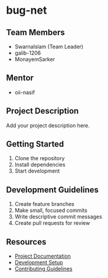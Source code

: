 # bug-net

## Team Members
- SwarnaIslam (Team Leader)
- galib-1206
- MonayemSarker

## Mentor
- oii-nasif

## Project Description
Add your project description here.

## Getting Started
1. Clone the repository
2. Install dependencies
3. Start development

## Development Guidelines
1. Create feature branches
2. Make small, focused commits
3. Write descriptive commit messages
4. Create pull requests for review

## Resources
- [Project Documentation](docs/)
- [Development Setup](docs/setup.md)
- [Contributing Guidelines](CONTRIBUTING.md)
